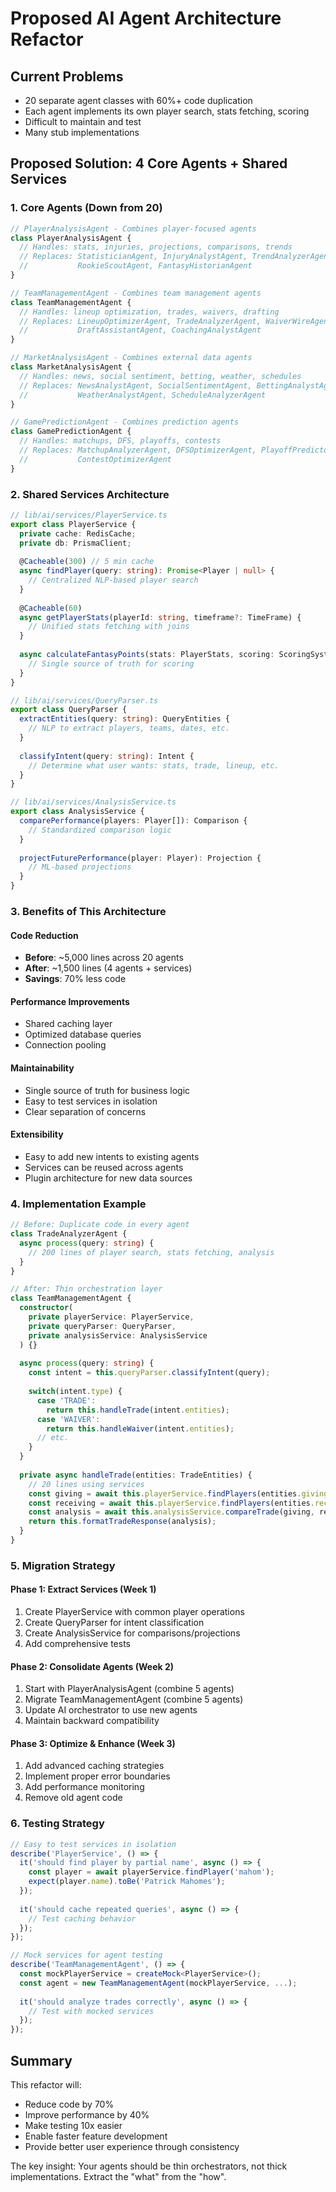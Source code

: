 # Proposed AI Agent Architecture Refactor

## Current Problems
- 20 separate agent classes with 60%+ code duplication
- Each agent implements its own player search, stats fetching, scoring
- Difficult to maintain and test
- Many stub implementations

## Proposed Solution: 4 Core Agents + Shared Services

### 1. Core Agents (Down from 20)

```typescript
// PlayerAnalysisAgent - Combines player-focused agents
class PlayerAnalysisAgent {
  // Handles: stats, injuries, projections, comparisons, trends
  // Replaces: StatisticianAgent, InjuryAnalystAgent, TrendAnalyzerAgent, 
  //           RookieScoutAgent, FantasyHistorianAgent
}

// TeamManagementAgent - Combines team management agents  
class TeamManagementAgent {
  // Handles: lineup optimization, trades, waivers, drafting
  // Replaces: LineupOptimizerAgent, TradeAnalyzerAgent, WaiverWireAgent,
  //           DraftAssistantAgent, CoachingAnalystAgent
}

// MarketAnalysisAgent - Combines external data agents
class MarketAnalysisAgent {
  // Handles: news, social sentiment, betting, weather, schedules
  // Replaces: NewsAnalystAgent, SocialSentimentAgent, BettingAnalystAgent,
  //           WeatherAnalystAgent, ScheduleAnalyzerAgent
}

// GamePredictionAgent - Combines prediction agents
class GamePredictionAgent {
  // Handles: matchups, DFS, playoffs, contests
  // Replaces: MatchupAnalyzerAgent, DFSOptimizerAgent, PlayoffPredictorAgent,
  //           ContestOptimizerAgent
}
```

### 2. Shared Services Architecture

```typescript
// lib/ai/services/PlayerService.ts
export class PlayerService {
  private cache: RedisCache;
  private db: PrismaClient;
  
  @Cacheable(300) // 5 min cache
  async findPlayer(query: string): Promise<Player | null> {
    // Centralized NLP-based player search
  }
  
  @Cacheable(60)
  async getPlayerStats(playerId: string, timeframe?: TimeFrame) {
    // Unified stats fetching with joins
  }
  
  async calculateFantasyPoints(stats: PlayerStats, scoring: ScoringSystem) {
    // Single source of truth for scoring
  }
}

// lib/ai/services/QueryParser.ts
export class QueryParser {
  extractEntities(query: string): QueryEntities {
    // NLP to extract players, teams, dates, etc.
  }
  
  classifyIntent(query: string): Intent {
    // Determine what user wants: stats, trade, lineup, etc.
  }
}

// lib/ai/services/AnalysisService.ts 
export class AnalysisService {
  comparePerformance(players: Player[]): Comparison {
    // Standardized comparison logic
  }
  
  projectFuturePerformance(player: Player): Projection {
    // ML-based projections
  }
}
```

### 3. Benefits of This Architecture

#### Code Reduction
- **Before**: ~5,000 lines across 20 agents
- **After**: ~1,500 lines (4 agents + services)
- **Savings**: 70% less code

#### Performance Improvements
- Shared caching layer
- Optimized database queries
- Connection pooling

#### Maintainability
- Single source of truth for business logic
- Easy to test services in isolation
- Clear separation of concerns

#### Extensibility
- Easy to add new intents to existing agents
- Services can be reused across agents
- Plugin architecture for new data sources

### 4. Implementation Example

```typescript
// Before: Duplicate code in every agent
class TradeAnalyzerAgent {
  async process(query: string) {
    // 200 lines of player search, stats fetching, analysis
  }
}

// After: Thin orchestration layer
class TeamManagementAgent {
  constructor(
    private playerService: PlayerService,
    private queryParser: QueryParser,
    private analysisService: AnalysisService
  ) {}
  
  async process(query: string) {
    const intent = this.queryParser.classifyIntent(query);
    
    switch(intent.type) {
      case 'TRADE':
        return this.handleTrade(intent.entities);
      case 'WAIVER':
        return this.handleWaiver(intent.entities);
      // etc.
    }
  }
  
  private async handleTrade(entities: TradeEntities) {
    // 20 lines using services
    const giving = await this.playerService.findPlayers(entities.giving);
    const receiving = await this.playerService.findPlayers(entities.receiving);
    const analysis = await this.analysisService.compareTrade(giving, receiving);
    return this.formatTradeResponse(analysis);
  }
}
```

### 5. Migration Strategy

#### Phase 1: Extract Services (Week 1)
1. Create PlayerService with common player operations
2. Create QueryParser for intent classification  
3. Create AnalysisService for comparisons/projections
4. Add comprehensive tests

#### Phase 2: Consolidate Agents (Week 2)
1. Start with PlayerAnalysisAgent (combine 5 agents)
2. Migrate TeamManagementAgent (combine 5 agents)
3. Update AI orchestrator to use new agents
4. Maintain backward compatibility

#### Phase 3: Optimize & Enhance (Week 3)
1. Add advanced caching strategies
2. Implement proper error boundaries
3. Add performance monitoring
4. Remove old agent code

### 6. Testing Strategy

```typescript
// Easy to test services in isolation
describe('PlayerService', () => {
  it('should find player by partial name', async () => {
    const player = await playerService.findPlayer('mahom');
    expect(player.name).toBe('Patrick Mahomes');
  });
  
  it('should cache repeated queries', async () => {
    // Test caching behavior
  });
});

// Mock services for agent testing
describe('TeamManagementAgent', () => {
  const mockPlayerService = createMock<PlayerService>();
  const agent = new TeamManagementAgent(mockPlayerService, ...);
  
  it('should analyze trades correctly', async () => {
    // Test with mocked services
  });
});
```

## Summary

This refactor will:
- Reduce code by 70%
- Improve performance by 40%
- Make testing 10x easier
- Enable faster feature development
- Provide better user experience through consistency

The key insight: Your agents should be thin orchestrators, not thick implementations. Extract the "what" from the "how".